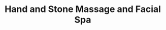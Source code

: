 ---
title: "Hand and Stone Massage and Facial Spa"
url: /pleasanton/hand-and-stone-massage-and-facial-spa/
shop: beauty
---